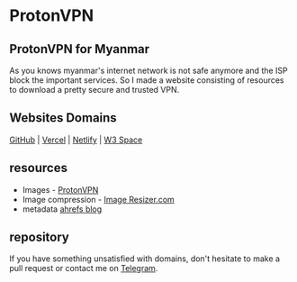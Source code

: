 # ProtonVPN
## ProtonVPN for Myanmar
As you knows myanmar's internet network is not safe anymore and the ISP block the important services. So I made a website consisting of resources to download a pretty secure and trusted VPN.

## Websites Domains
[GitHub](https://ppzh0.github.io/protonvpn) |
[Vercel](https://iiap.vercel.app/) |
[Netlify](https://iiap.netlify.app) |
[W3 Space](https://ppzh0.w3spaces.com) 

## resources

<!-- icons - [SVGRepo](https:://www.svgrepo.com)   -->
- Images - [ProtonVPN](https://protonvpn.com) 
- Image compression - [Image Resizer.com](https://imageresizer.com/image-compressor)
- metadata [ahrefs blog](https://ahrefs.com/blog/open-graph-meta-tags/)

## repository
If you have something unsatisfied with domains, don't hesitate to make a pull request or contact me on [Telegram](https://t.me/ppzh0).